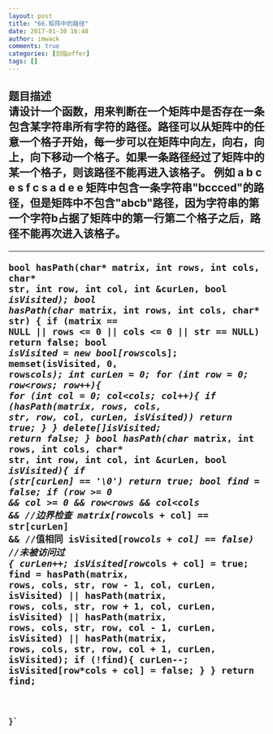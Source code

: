 ```yaml
---
layout: post
title: "66.矩阵中的路径"
date: 2017-01-30 16:48
author: imwack
comments: true
categories: [剑指offer]
tags: []
---
```

<h2 class="subject-item-title">题目描述


<div class="subject-describe">请设计一个函数，用来判断在一个矩阵中是否存在一条包含某字符串所有字符的路径。路径可以从矩阵中的任意一个格子开始，每一步可以在矩阵中向左，向右，向上，向下移动一个格子。如果一条路径经过了矩阵中的某一个格子，则该路径不能再进入该格子。 例如 a b c e s f c s a d e e 矩阵中包含一条字符串"bccced"的路径，但是矩阵中不包含"abcb"路径，因为字符串的第一个字符b占据了矩阵中的第一行第二个格子之后，路径不能再次进入该格子。</div>
<div class="subject-describe">

<hr />



<code class="">bool hasPath(char* matrix, int rows, int cols, char* str, int row, int col, int &amp;curLen, bool *isVisited);
    bool hasPath(char* matrix, int rows, int cols, char* str)
    {
        if (matrix == NULL || rows &lt;= 0 || cols &lt;= 0 || str == NULL)
            return false;
        bool *isVisited = new bool[rows*cols];
        memset(isVisited, 0, rows*cols);
        int curLen = 0;
        for (int row = 0; row&lt;rows; row++){
            for (int col = 0; col&lt;cols; col++){
                if (hasPath(matrix, rows, cols, str, row, col, curLen, isVisited))
                    return true;
            }
        }
        delete[]isVisited;
        return false;
    }
    bool hasPath(char* matrix, int rows, int cols, char* str, int row, int col, int &amp;curLen, bool *isVisited){
        if (str[curLen] == '\0')
            return true;
        bool find = false;
        if (row &gt;= 0 &amp;&amp; col &gt;= 0 &amp;&amp; row&lt;rows &amp;&amp; col&lt;cols &amp;&amp;        //边界检查
            matrix[row*cols + col] == str[curLen] &amp;&amp;                //值相同
            isVisited[row*cols + col] == false)                    //未被访问过
        {
            curLen++;         isVisited[row*cols + col] = true;
            find =  hasPath(matrix, rows, cols, str, row - 1, col, curLen, isVisited) ||
                hasPath(matrix, rows, cols, str, row + 1, col, curLen, isVisited) ||
                hasPath(matrix, rows, cols, str, row, col - 1, curLen, isVisited) ||
                hasPath(matrix, rows, cols, str, row, col + 1, curLen, isVisited);
            if (!find){
                curLen--;    isVisited[row*cols + col] = false;
            }
        }
        return find;
    
    }`

&nbsp;

</div>
